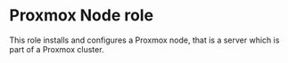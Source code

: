 # Proxmox Node role

This role installs and configures a Proxmox node,
that is a server which is part of a Proxmox cluster.